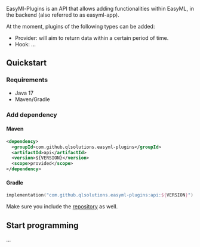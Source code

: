 EasyMl-Plugins is an API that allows adding functionalities within EasyML, in the backend (also referred to as easyml-app).

At the moment, plugins of the following types can be added:

- Provider: will aim to return data within a certain period of time. 
- Hook: ...

## Quickstart

### Requirements
* Java 17
* Maven/Gradle

### Add dependency
#### Maven
```xml
<dependency>
  <groupId>com.github.qlsolutions.easyml-plugins</groupId>
  <artifactId>api</artifactId>
  <version>${VERSION}</version>
  <scope>provided</scope>
</dependency>
```

#### Gradle
```kotlin
implementation("com.github.qlsolutions.easyml-plugins:api:${VERSION}")
```

Make sure you include the <a href="https://jitpack.io/">repository</a> as well.

## Start programming

...